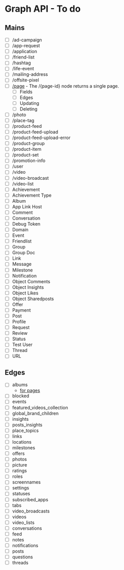 # Graph API - To do

## Mains

- [ ] /ad-campaign
- [ ] /app-request
- [ ] /application
- [ ] /friend-list
- [ ] /hashtag
- [ ] /life-event
- [ ] /mailing-address
- [ ] /offsite-pixel
- [ ] [/page](https://developers.facebook.com/docs/graph-api/reference/page) - The /{page-id} node returns a single page.
    - [ ] Fields
    - [ ] Edges
    - [ ] Updating
    - [ ] Deleting
- [ ] /photo
- [ ] /place-tag
- [ ] /product-feed
- [ ] /product-feed-upload
- [ ] /product-feed-upload-error
- [ ] /product-group
- [ ] /product-item
- [ ] /product-set
- [ ] /promotion-info
- [ ] /user
- [ ] /video
- [ ] /video-broadcast
- [ ] /video-list
- [ ] Achievement
- [ ] Achievement Type
- [ ] Album
- [ ] App Link Host
- [ ] Comment
- [ ] Conversation
- [ ] Debug Token
- [ ] Domain
- [ ] Event
- [ ] Friendlist
- [ ] Group
- [ ] Group Doc
- [ ] Link
- [ ] Message
- [ ] Milestone
- [ ] Notification
- [ ] Object Comments
- [ ] Object Insights
- [ ] Object Likes
- [ ] Object Sharedposts
- [ ] Offer
- [ ] Payment
- [ ] Post
- [ ] Profile
- [ ] Request
- [ ] Review
- [ ] Status
- [ ] Test User
- [ ] Thread
- [ ] URL

## Edges

- [ ] albums
    - [for pages](https://developers.facebook.com/docs/graph-api/reference/page/albums/)
- [ ] blocked
- [ ] events
- [ ] featured_videos_collection
- [ ] global_brand_children
- [ ] insights
- [ ] posts_insights
- [ ] place_topics
- [ ] links
- [ ] locations
- [ ] milestones
- [ ] offers
- [ ] photos
- [ ] picture
- [ ] ratings
- [ ] roles
- [ ] screennames
- [ ] settings
- [ ] statuses
- [ ] subscribed_apps
- [ ] tabs
- [ ] video_broadcasts
- [ ] videos
- [ ] video_lists
- [ ] conversations
- [ ] feed
- [ ] notes
- [ ] notifications
- [ ] posts
- [ ] questions
- [ ] threads